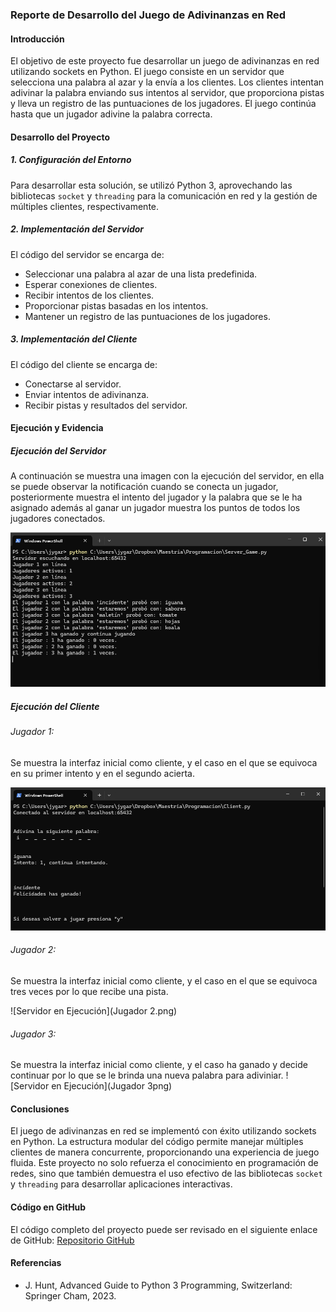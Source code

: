 ### Reporte de Desarrollo del Juego de Adivinanzas en Red

#### Introducción

El objetivo de este proyecto fue desarrollar un juego de adivinanzas en red utilizando sockets en Python. El juego consiste en un servidor que selecciona una palabra al azar y la envía a los clientes. Los clientes intentan adivinar la palabra enviando sus intentos al servidor, que proporciona pistas y lleva un registro de las puntuaciones de los jugadores. El juego continúa hasta que un jugador adivine la palabra correcta.

#### Desarrollo del Proyecto

##### 1. Configuración del Entorno
Para desarrollar esta solución, se utilizó Python 3, aprovechando las bibliotecas `socket` y `threading` para la comunicación en red y la gestión de múltiples clientes, respectivamente.

##### 2. Implementación del Servidor

El código del servidor se encarga de:

- Seleccionar una palabra al azar de una lista predefinida.
- Esperar conexiones de clientes.
- Recibir intentos de los clientes.
- Proporcionar pistas basadas en los intentos.
- Mantener un registro de las puntuaciones de los jugadores.


##### 3. Implementación del Cliente

El código del cliente se encarga de:

- Conectarse al servidor.
- Enviar intentos de adivinanza.
- Recibir pistas y resultados del servidor.


#### Ejecución y Evidencia

##### Ejecución del Servidor

A continuación se muestra una imagen con la ejecución del servidor, en ella se puede observar la notificación cuando se conecta un jugador, posteriormente muestra el intento del jugador y la palabra que se le ha asignado además al ganar un jugador muestra los puntos de todos los jugadores conectados.

![Servidor en Ejecución](Servidor1.png)


##### Ejecución del Cliente
###### Jugador 1:
Se muestra la interfaz inicial como cliente, y el caso en el que se equivoca en su primer intento y en el segundo acierta.

![Servidor en Ejecución](Jugador1.png)

###### Jugador 2:
Se muestra la interfaz inicial como cliente, y el caso en el que se equivoca tres veces por lo que recibe una pista.

![Servidor en Ejecución](Jugador 2.png)


###### Jugador 3:
Se muestra la interfaz inicial como cliente, y el caso ha ganado y decide continuar por lo que se le brinda una nueva palabra para adiviniar.
![Servidor en Ejecución](Jugador 3png)

#### Conclusiones

El juego de adivinanzas en red se implementó con éxito utilizando sockets en Python. La estructura modular del código permite manejar múltiples clientes de manera concurrente, proporcionando una experiencia de juego fluida. Este proyecto no solo refuerza el conocimiento en programación de redes, sino que también demuestra el uso efectivo de las bibliotecas `socket` y `threading` para desarrollar aplicaciones interactivas.

#### Código en GitHub
El código completo del proyecto puede ser revisado en el siguiente enlace de GitHub:
[Repositorio GitHub](https://github.com/JardiGarci/Proped-utico-de-Programaci-n/tree/main)

#### Referencias

-	J. Hunt, Advanced Guide to Python 3 Programming, Switzerland: Springer Cham, 2023. 
